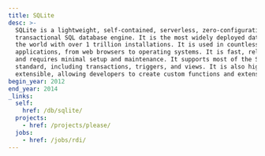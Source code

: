 ```yaml
---
title: SQLite
desc: >-
  SQLite is a lightweight, self-contained, serverless, zero-configuration,
  transactional SQL database engine. It is the most widely deployed database in
  the world with over 1 trillion installations. It is used in countless
  applications, from web browsers to operating systems. It is fast, reliable,
  and requires minimal setup and maintenance. It supports most of the SQL
  standard, including transactions, triggers, and views. It is also highly
  extensible, allowing developers to create custom functions and extensions.
begin_year: 2012
end_year: 2014
_links:
  self:
    href: /db/sqlite/
  projects:
    - href: /projects/please/
  jobs:
    - href: /jobs/rdi/
---
```

